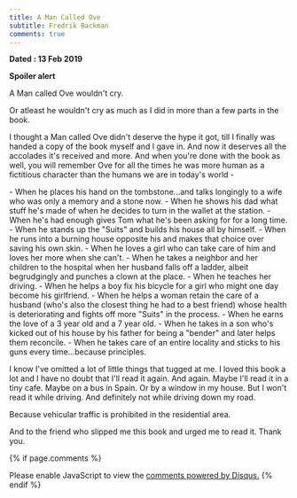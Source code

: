 ```yaml
---
title: A Man Called Ove
subtitle: Fredrik Backman
comments: true
---
```

<b> Dated : 13 Feb 2019 </b>

<p>	<b>Spoiler alert</b> </p>

<p>A Man called Ove wouldn't cry.  </p>
<p>Or atleast he wouldn't cry as much as I did in more than a few parts in the book.</p>

<p>I thought a Man called Ove didn't deserve the hype it got, till I finally was handed a copy of the book myself and I gave in. And now it deserves all the accolades it's received and more. And when you're done with the book as well, you will remember Ove for all the times he was more human as a fictitious character than the humans we are in today's world -</p>
 - When he places his hand on the tombstone...and talks longingly to a wife who was only a memory and a stone now.
 - When he shows his dad what stuff he's made of when he decides to turn in the wallet at the station.
 - When he's had enough gives Tom what he's been asking for for a long time.
 - When he stands up the "Suits" and builds his house all by himself.
 - When he runs into a burning house opposite his and makes that choice over saving his own skin.
 - When he loves a girl who can take care of him and loves her more when she can't.
 - When he takes a neighbor and her children to the hospital when her husband falls off a ladder, albeit begrudgingly and punches a clown at the place. 
 - When he teaches her driving.
 - When he helps a boy fix his bicycle for a girl who might one day become his girlfriend.
 - When he helps a woman retain the care of a husband (who's also the closest thing he had to a best friend) whose health is deteriorating and fights off more "Suits" in the process.
 - When he earns the love of a 3 year old and a 7 year old.
 - When he takes in a son who's kicked out of his house by his father for being a "bender" and later helps them reconcile.
 - When he takes care of an entire locality and sticks to his guns every time...because principles.

<p>I know I've omitted a lot of little things that tugged at me. I loved this book a lot and I have no doubt that I'll read it again. And again. Maybe I'll read it in a tiny cafe. Maybe on a bus in Spain. Or by a window in my house. But I won't read it while driving. And definitely not while driving down my road.</p>

<p>Because vehicular traffic is prohibited in the residential area.</p>

<p>And to the friend who slipped me this book and urged me to read it. Thank you.</p>

{% if page.comments %}
<div id="disqus_thread"></div>
<script>

/**
*  RECOMMENDED CONFIGURATION VARIABLES: EDIT AND UNCOMMENT THE SECTION BELOW TO INSERT DYNAMIC VALUES FROM YOUR PLATFORM OR CMS.
*  LEARN WHY DEFINING THESE VARIABLES IS IMPORTANT: https://disqus.com/admin/universalcode/#configuration-variables*/
/*
var disqus_config = function () {
this.page.url = abhiramr.github.io/bookreviews/2019_02_13_A_Man_called_Ove;  // Replace PAGE_URL with your page's canonical URL variable
this.page.identifier = bookreviews/2019_02_13_A_Man_called_Ove; // Replace PAGE_IDENTIFIER with your page's unique identifier variable
};
*/
(function() { // DON'T EDIT BELOW THIS LINE
var d = document, s = d.createElement('script');
s.src = 'https://abhiramr.disqus.com/embed.js';
s.setAttribute('data-timestamp', +new Date());
(d.head || d.body).appendChild(s);
})();
</script>
<noscript>Please enable JavaScript to view the <a href="https://disqus.com/?ref_noscript">comments powered by Disqus.</a></noscript>
{% endif %}


















